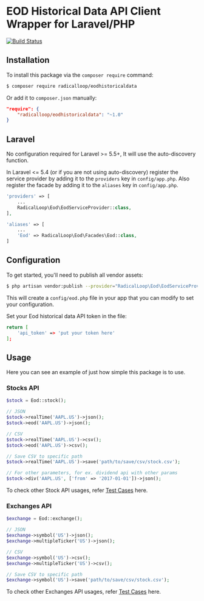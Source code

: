 # EOD Historical Data API Client Wrapper for Laravel/PHP

[![Build Status](https://travis-ci.org/radicalloop/eodhistoricaldata.svg?branch=master)](https://travis-ci.org/radicalloop/eodhistoricaldata)

## Installation
To install this package via the `composer require` command:

```bash
$ composer require radicalloop/eodhistoricaldata
```
Or add it to `composer.json` manually:

```json
"require": {
    "radicalloop/eodhistoricaldata": "~1.0"
}
```
## Laravel
No configuration required for Laravel >= 5.5+, It will use the auto-discovery function.

In Laravel <= 5.4 (or if you are not using auto-discovery) register the service provider by adding it to the `providers` key in `config/app.php`. Also register the facade by adding it to the `aliases` key in `config/app.php`.

```php
'providers' => [
    ...
    RadicalLoop\Eod\EodServiceProvider::class,
],

'aliases' => [
    ...
    'Eod' => RadicalLoop\Eod\Facades\Eod::class,
]
```
## Configuration

To get started, you'll need to publish all vendor assets:

```bash
$ php artisan vendor:publish --provider="RadicalLoop\Eod\EodServiceProvider"
```

This will create a `config/eod.php` file in your app that you can modify to set your configuration.

Set your Eod historical data API token in the file:

```bash
return [
    'api_token' => 'put your token here'
];
```

## Usage

Here you can see an example of just how simple this package is to use.

### Stocks API
```php
$stock = Eod::stock();

// JSON 
$stock->realTime('AAPL.US')->json();
$stock->eod('AAPL.US')->json();

// CSV 
$stock->realTime('AAPL.US')->csv();
$stock->eod('AAPL.US')->csv();

// Save CSV to specific path
$stock->realTime('AAPL.US')->save('path/to/save/csv/stock.csv');

// For other parameters, for ex. dividend api with other params
$stock->div('AAPL.US', ['from' => '2017-01-01'])->json();
```
To check other Stock API usages, refer [Test Cases](tests/StockTest.php) here.

### Exchanges API
```php
$exchange = Eod::exchange();

// JSON 
$exchange->symbol('US')->json();
$exchange->multipleTicker('US')->json();

// CSV 
$exchange->symbol('US')->csv();
$exchange->multipleTicker('US')->csv();

// Save CSV to specific path
$exchange->symbol('US')->save('path/to/save/csv/stock.csv');
```
To check other Exchanges API usages, refer [Test Cases](tests/ExchangeTest.php) here.



